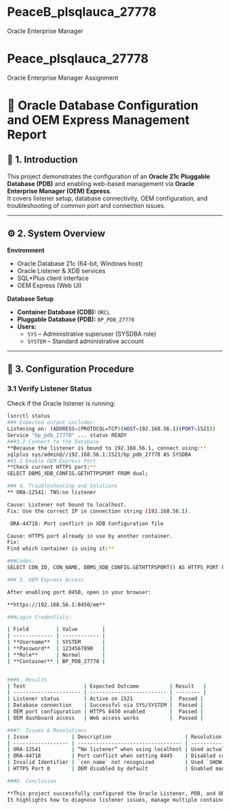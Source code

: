 # PeaceB_plsqlauca_27778
Oracle Enterprise Manager
# Peace_plsqlauca_27778
Oracle Enterprise Manager Assignment

# 🧩 Oracle Database Configuration and OEM Express Management Report

## 📘 1. Introduction
This project demonstrates the configuration of an **Oracle 21c Pluggable Database (PDB)** and enabling web-based management via **Oracle Enterprise Manager (OEM) Express**.  
It covers listener setup, database connectivity, OEM configuration, and troubleshooting of common port and connection issues.

---

## ⚙️ 2. System Overview
**Environment**
- Oracle Database 21c (64-bit, Windows host)
- Oracle Listener & XDB services
- SQL\*Plus client interface
- OEM Express (Web UI)

**Database Setup**
- **Container Database (CDB):** `ORCL`
- **Pluggable Database (PDB):** `BP_PDB_27778`
- **Users:**
  - `SYS` – Administrative superuser (SYSDBA role)
  - `SYSTEM` – Standard administrative account

---

## 🔧 3. Configuration Procedure

### 3.1 Verify Listener Status
Check if the Oracle listener is running:
```bash
lsnrctl status
### Expected output includes:
Listening on: (ADDRESS=(PROTOCOL=TCP)(HOST=192.168.56.1)(PORT=1521))
Service "bp_pdb_27778" ... status READY
###3.2 Connect to the Database
**Because the listener is bound to 192.168.56.1, connect using:**
sqlplus sys/admin@//192.168.56.1:1521/bp_pdb_27778 AS SYSDBA
##3.3 Enable OEM Express Port
**Check current HTTPS port:**
SELECT DBMS_XDB_CONFIG.GETHTTPSPORT FROM dual;

### 4. Troubleshooting and Solutions
** ORA-12541: TNS:no listener

Cause: Listener not bound to localhost.
Fix: Use the correct IP in connection string (192.168.56.1).

 ORA-44718: Port conflict in XDB Configuration file

Cause: HTTPS port already in use by another container.
Fix:
Find which container is using it:**

###Codes:
SELECT CON_ID, CON_NAME, DBMS_XDB_CONFIG.GETHTTPSPORT() AS HTTPS_PORT FROM V$CONTAINERS;

### 5. OEM Express Access

After enabling port 8450, open in your browser:

**https://192.168.56.1:8450/em**

###Login Credentials:

| Field         | Value        |
| ------------- | ------------ |
| **Username**  | SYSTEM       |
| **Password**  | 1234567890   |
| **Role**      | Normal       |
| **Container** | BP_PDB_27778 |


###6. Results
| Test                   | Expected Outcome          | Result   |
| ---------------------- | ------------------------- | -------- |
| Listener status        | Active on 1521            |  Passed |
| Database connection    | Successful via SYS/SYSTEM |  Passed |
| OEM port configuration | HTTPS 8450 enabled        |  Passed |
| OEM dashboard access   | Web access works          |  Passed |

###7. Issues & Resolutions
| Issue              | Description                        | Resolution                                     |
| ------------------ | ---------------------------------- | ---------------------------------------------- |
| ORA-12541          | “No listener” when using localhost | Used actual host IP (192.168.56.1)             |
| ORA-44718          | Port conflict when setting 8445    | Disabled conflict or chose 8450                |
| Invalid Identifier | `con_name` not recognized          | Used `SHOW CON_NAME` or `V$CONTAINERS` instead |
| HTTPS Port 0       | OEM disabled by default            | Enabled manually with DBMS_XDB_CONFIG          |

###8. Conclusion

**This project successfully configured the Oracle Listener, PDB, and OEM Express.
It highlights how to diagnose listener issues, manage multiple containers, resolve port conflicts, and confirm full web-based administration via OEM Express.**
